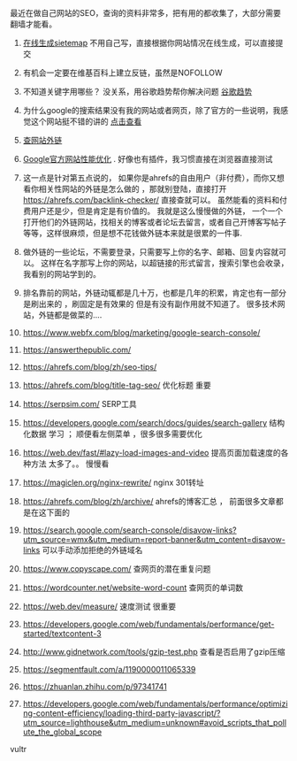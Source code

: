    最近在做自己网站的SEO，查询的资料非常多，把有用的都收集了，大部分需要翻墙才能看。

   1. <a href="http://www.xml-sitemaps.com/index.php" target="_blank">在线生成sietemap</a>
   不用自己写，直接根据你网站情况在线生成，可以直接提交

   2. 有机会一定要在维基百科上建立反链，虽然是NOFOLLOW

   3. 不知道关键字用哪些？  没关系，用谷歌趋势帮你解决问题  <a href="https://trends.google.com/trends/?geo=US" target="_blank">谷歌趋势</a> 

   4. 为什么google的搜索结果没有我的网站或者网页，除了官方的一些说明，我感觉这个网站挺不错的讲的 <a href="https://ahrefs.com/blog/zh/why-is-my-website-not-showing-up-on-google/" target="_blank">点击查看</a> 

   5.  <a href="https://ahrefs.com/backlink-checker/" target="_blank">查网站外链</a>

   6.  <a href="https://developers.google.com/speed/pagespeed/insights/" target="_blank">Google官方网站性能优化</a> . 好像也有插件，我习惯直接在浏览器直接测试
   7.  这一点是针对第五点说的， 如果你是ahrefs的自由用户（非付费），而你又想看你相关性网站的外链是怎么做的 ，那就别登陆，直接打开<a href="https://ahrefs.com/backlink-checker/" target="_blank">https://ahrefs.com/backlink-checker/</a> 直接查就可以。 虽然能看的资料和付费用户还是少，但是肯定是有价值的。 我就是这么慢慢做的外链， 一个一个打开他们的外链网站，找相关的博客或者论坛去留言，或者自己开博客写帖子等等，这样很麻烦，但是想不花钱做外链本来就是很累的一件事.
   8.  做外链的一些论坛，不需要登录，只需要写上你的名字、邮箱、回复内容就可以。 这样在名字那写上你的网站，以超链接的形式留言，搜索引擎也会收录，我看别的网站学到的。  
   9.  排名靠前的网站，外链动辄都是几十万，也都是几年的积累，肯定也有一部分是刷出来的 ，刷固定是有效果的 但是有没有副作用就不知道了。  很多技术网站，外链都是做菜的....
   10.  https://www.webfx.com/blog/marketing/google-search-console/
   11.  https://answerthepublic.com/   
   12.  https://ahrefs.com/blog/zh/seo-tips/
   
   13.  https://ahrefs.com/blog/title-tag-seo/   优化标题 重要
   14.  https://serpsim.com/    SERP工具
   15.  https://developers.google.com/search/docs/guides/search-gallery  结构化数据   学习 ； 顺便看左侧菜单 ，很多很多需要优化
   16.  https://web.dev/fast/#lazy-load-images-and-video   提高页面加载速度的各种方法  太多了。。 慢慢看
   17.  https://magiclen.org/nginx-rewrite/       nginx   301转址
   18.  https://ahrefs.com/blog/zh/archive/    ahrefs的博客汇总 ， 前面很多文章都是在这下面的
   19.  https://search.google.com/search-console/disavow-links?utm_source=wmx&utm_medium=report-banner&utm_content=disavow-links   可以手动添加拒绝的外链域名
   20.  https://www.copyscape.com/   查网页的潜在重复问题
   21.  https://wordcounter.net/website-word-count    查网页的单词数
   22.  https://web.dev/measure/  速度测试  很重要
   23.  https://developers.google.com/web/fundamentals/performance/get-started/textcontent-3
   24.  http://www.gidnetwork.com/tools/gzip-test.php   查看是否启用了gzip压缩
   25.  https://segmentfault.com/a/1190000011065339
   26.  https://zhuanlan.zhihu.com/p/97341741
   27.  https://developers.google.com/web/fundamentals/performance/optimizing-content-efficiency/loading-third-party-javascript/?utm_source=lighthouse&utm_medium=unknown#avoid_scripts_that_pollute_the_global_scope
	
  vultr



